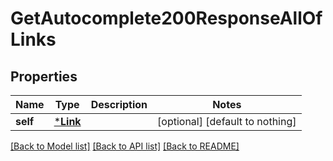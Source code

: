 # GetAutocomplete200ResponseAllOfLinks


## Properties
Name | Type | Description | Notes
------------ | ------------- | ------------- | -------------
**self** | [***Link**](Link.md) |  | [optional] [default to nothing]


[[Back to Model list]](../README.md#models) [[Back to API list]](../README.md#api-endpoints) [[Back to README]](../README.md)


